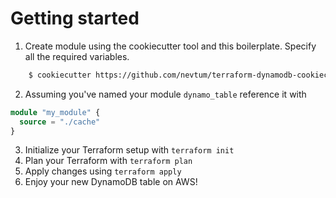 Getting started
===

1. Create module using the cookiecutter tool and this boilerplate. Specify all the required variables.
```bash
    $ cookiecutter https://github.com/nevtum/terraform-dynamodb-cookiecutter.git
```
2. Assuming you've named your module `dynamo_table` reference it with
```Terraform
module "my_module" {
  source = "./cache"
}
```
3. Initialize your Terraform setup with `terraform init`
4. Plan your Terraform with `terraform plan`
5. Apply changes using `terraform apply`
6. Enjoy your new DynamoDB table on AWS!
